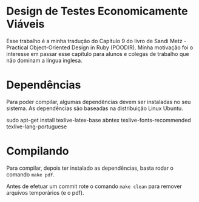 # Design de Testes Economicamente Viáveis

Esse trabalho é a minha tradução do Capítulo 9 do livro de Sandi Metz - Practical Object-Oriented Design in Ruby (POODIR). Minha motivação foi o interesse em passar esse capítulo para alunos e colegas de trabalho que não dominam a língua inglesa.

# Dependências

Para poder compilar, algumas dependências devem ser instaladas no seu sistema.
As dependências são baseadas na distribuição Linux Ubuntu.

  sudo apt-get install texlive-latex-base abntex texlive-fonts-recommended texlive-lang-portuguese

# Compilando

Para compilar, depois ter instalado as dependências, basta rodar o comando `make pdf`.


Antes de efetuar um commit rote o comando `make clean` para remover arquivos temporários (e o pdf).
